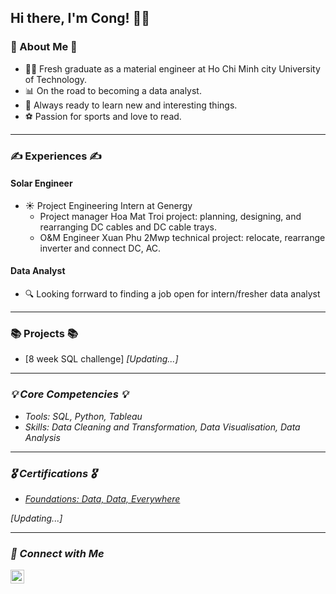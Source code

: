 ## Hi there, I'm Cong! 🙋‍♂️

### 👀 About Me 👀
- 👨‍🎓 Fresh graduate as a material engineer at Ho Chi Minh city University of Technology.
- 📊 On the road to becoming a data analyst.
- 📖 Always ready to learn new and interesting things.
- ⚽ Passion for sports and love to read. 
---
### ✍ Experiences ✍
#### Solar Engineer 
- ☀ Project Engineering Intern at Genergy 
   - Project manager Hoa Mat Troi project: planning, designing, and rearranging DC cables and DC cable trays.
  -  O&M Engineer Xuan Phu 2Mwp technical project: relocate, rearrange inverter and connect DC, AC.
  
#### Data Analyst 
- 🔍 Looking forrward to finding a job open for intern/fresher data analyst

---
### 📚 Projects 📚
- [8 week SQL challenge]
<i> [Updating...]

---
### 💡 Core Competencies 💡
- Tools: SQL, Python, Tableau
- Skills: Data Cleaning and Transformation, Data Visualisation, Data Analysis

---
### 🎖 Certifications 🎖
- [Foundations: Data, Data, Everywhere](https://www.coursera.org/account/accomplishments/certificate/FR7LDRQ46ZPK)
  
<i>[Updating...]
  
---
### 🤝 Connect with Me

[<img align="left" alt="JoshMadakor | LinkedIn" width="22px" src="https://cdn.jsdelivr.net/npm/simple-icons@v3/icons/linkedin.svg" />][linkedin]

[linkedin]: https://www.linkedin.com/in/chi-cong-vo-083023221

